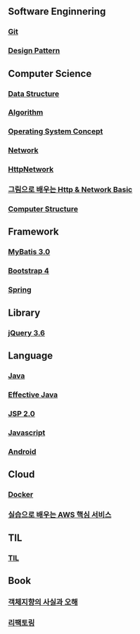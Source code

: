 ## Software Enginnering

### [Git](GIT/README.md)

### [Design Pattern](DesignPattern/README.md)

## Computer Science

### [Data Structure](DataStructure/README.md)

### [Algorithm](Algorithm/README.md)

### [Operating System Concept](OS/README.md)

### [Network](Network/README.md)

### [HttpNetwork](HttpNetwork/README.md)

### [그림으로 배우는 Http & Network Basic](HttpNetworkBasic/README.md)

### [Computer Structure](ComputerStructure/README.md)

## Framework

### [MyBatis 3.0](MyBatis/README.md)

### [Bootstrap 4](Bootstrap/README.md)

### [Spring](https://github.com/yonghwankim-dev/spring)

## Library

### [jQuery 3.6](Jquery/README.md)

## Language

### [Java](Java/README.md)

### [Effective Java](EffectiveJava/README.md)

### [JSP 2.0](JSP/README.md)

### [Javascript](JavaScript/README.md)

### [Android](https://github.com/yonghwankim-dev/android-basic.git)

## Cloud

### [Docker](Docker/README.md)

### [실습으로 배우는 AWS 핵심 서비스](실습으로배우는AWS핵심서비스/README.md)

## TIL

### [TIL](TIL/README.md)

## Book

### [객체지향의 사실과 오해](객체지향의사실과오해/README.md)
### [리팩토링](https://github.com/yonghwankim-dev/refactoring)

